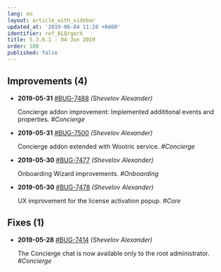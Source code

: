 ```yaml
---
lang: en
layout: article_with_sidebar
updated_at: '2019-06-04 11:28 +0400'
identifier: ref_6LQrgorX
title: 5.3.6.1 - 04 Jun 2019
order: 100
published: false
---
```

## Improvements (4)
* **2019-05-31** [#BUG-7488](https://xcn.myjetbrains.com/youtrack/issue/BUG-7488) _(Shevelov Alexander)_

  Concierge addon improvement: Implemented addititonal events and properties. _#Concierge_

* **2019-05-31** [#BUG-7500](https://xcn.myjetbrains.com/youtrack/issue/BUG-7500) _(Shevelov Alexander)_

  Concierge addon extended with Wootric service. _#Concierge_

* **2019-05-30** [#BUG-7477](https://xcn.myjetbrains.com/youtrack/issue/BUG-7477) _(Shevelov Alexander)_

  Onboarding Wizard improvements. _#Onboarding_

* **2019-05-30** [#BUG-7478](https://xcn.myjetbrains.com/youtrack/issue/BUG-7478) _(Shevelov Alexander)_

  UX improvement for the license activation popup. _#Core_


## Fixes (1)
* **2019-05-28** [#BUG-7414](https://xcn.myjetbrains.com/youtrack/issue/BUG-7414) _(Shevelov Alexander)_

  The Concierge chat is now available only to the root administrator. _#Concierge_


